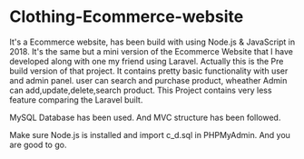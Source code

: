 # Clothing-Ecommerce-website
It's a Ecommerce website, has been build with using Node.js & JavaScript in 2018. It's the same but a mini version of the Ecommerce Website that I have developed along with one my friend using Laravel. Actually this is the Pre build version of that project. It contains pretty basic functionality with user and admin panel. user can search and purchase product, wheather Admin can add,update,delete,search product. This Project contains very less feature comparing the Laravel built.

MySQL Database has been used. And MVC structure has been followed. 

Make sure Node.js is installed and import c_d.sql in PHPMyAdmin. And you are good to go.
